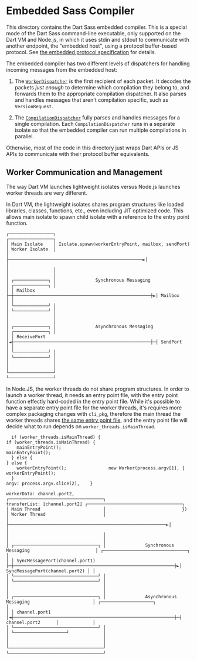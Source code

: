 # Embedded Sass Compiler

This directory contains the Dart Sass embedded compiler. This is a special mode
of the Dart Sass command-line executable, only supported on the Dart VM and
Node.js, in which it uses stdin and stdout to communicate with another endpoint,
the "embedded host", using a protocol buffer-based protocol. See [the embedded
protocol specification] for details.

[the embedded protocol specification]: https://github.com/sass/sass/blob/main/spec/embedded-protocol.md

The embedded compiler has two different levels of dispatchers for handling
incoming messages from the embedded host:

1. The [`WorkerDispatcher`] is the first recipient of each packet. It decodes
   the packets _just enough_ to determine which compilation they belong to, and
   forwards them to the appropriate compilation dispatcher. It also parses and
   handles messages that aren't compilation specific, such as `VersionRequest`.

   [`WorkerDispatcher`]: worker_dispatcher.dart

2. The [`CompilationDispatcher`] fully parses and handles messages for a single
   compilation. Each `CompilationDispatcher` runs in a separate isolate so that
   the embedded compiler can run multiple compilations in parallel.

   [`CompilationDispatcher`]: compilation_dispatcher.dart

Otherwise, most of the code in this directory just wraps Dart APIs or JS APIs to
communicate with their protocol buffer equivalents.

## Worker Communication and Management

The way Dart VM launches lightweight isolates versus Node.js launches worker
threads are very different.

In Dart VM, the lightweight isolates shares program structures like loaded
libraries, classes, functions, etc., even including JIT optimized code. This
allows main isolate to spawn child isolate with a reference to the entry point
function.

```
┌─────────────────┐                                                    ┌─────────────────┐
│ Main Isolate    │ Isolate.spawn(workerEntryPoint, mailbox, sendPort) │ Worker Isolate  │
│                 ├───────────────────────────────────────────────────►│                 │
│                 │                                                    │                 │
│ ┌─────────────┐ │               Synchronous Messaging                │ ┌─────────────┐ │
│ │ Mailbox     ├─┼────────────────────────────────────────────────────┼►│ Mailbox     │ │
│ └─────────────┘ │                                                    │ └─────────────┘ │
│                 │                                                    │                 │
│ ┌─────────────┐ │               Asynchronous Messaging               │ ┌─────────────┐ │
│ │ ReceivePort │◄┼────────────────────────────────────────────────────┼─┤ SendPort    │ │
│ └─────────────┘ │                                                    │ └─────────────┘ │
│                 │                                                    │                 │
└─────────────────┘                                                    └─────────────────┘
```

In Node.JS, the worker threads do not share program structures. In order to
launch a worker thread, it needs an entry point file, with the entry point
function effectly hard-coded in the entry point file. While it's possible
to have a separate entry point file for the worker threads, it's requires more
complex packaging changes with `cli_pkg`, therefore the main thread the worker
threads shares [the same entry point file](js/executable.dart), and the entry
point file will decide what to run depends on `worker_threads.isMainThread`.

```
  if (worker_threads.isMainThread) {                                                                 if (worker_threads.isMainThread) {
    mainEntryPoint();                                                                                  mainEntryPoint();
  } else {                                                                                           } else {
    workerEntryPoint();                new Worker(process.argv[1], {                                   workerEntryPoint();
  }                                                                  argv: process.argv.slice(2),    }
                                                                     workerData: channel.port2,
┌────────────────────────────────────┐                               transferList: [channel.port2] ┌────────────────────────────────────┐
│ Main Thread                        │                             })                              │ Worker Thread                      │
│                                    ├────────────────────────────────────────────────────────────►│                                    │
│                                    │                                                             │                                    │
│ ┌────────────────────────────────┐ │               Synchronous Messaging                         │ ┌────────────────────────────────┐ │
│ │ SyncMessagePort(channel.port1) ├─┼─────────────────────────────────────────────────────────────┼►│ SyncMessagePort(channel.port2) │ │
│ └────────────────────────────────┘ │                                                             │ └────────────────────────────────┘ │
│                                    │                                                             │                                    │
│ ┌────────────────────────────────┐ │               Asynchronous Messaging                        │ ┌────────────────────┐             │
│ │ channel.port1                  │◄┼─────────────────────────────────────────────────────────────┼─┤ channel.port2      │             │
│ └────────────────────────────────┘ │                                                             │ └────────────────────┘             │
│                                    │                                                             │                                    │
└────────────────────────────────────┘                                                             └────────────────────────────────────┘
```

